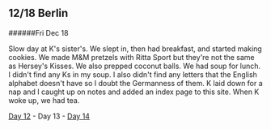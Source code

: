 12/18 Berlin
------------
######Fri Dec  18

Slow day at K's sister's. We slept in, then had breakfast, and started making cookies. We made M&M pretzels with Ritta Sport but they're not the same as Hersey's Kisses. We also prepped coconut balls. We had soup for lunch. I didn't find any Ks in my soup. I also didn't find any letters that the English alphabet doesn't have so I doubt the Germanness of them. K laid down for a nap and I caught up on notes and added an index page to this site. When K woke up, we had tea.

[Day 12](12-17-Berlin.md) - Day 13 - [Day 14](12-19-Berlin.md)
